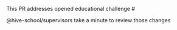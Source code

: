 This PR addresses opened educational challenge #

@hive-school/supervisors take a minute to review those changes
